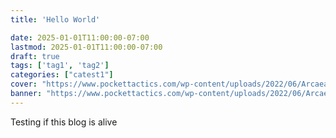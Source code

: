 ```yaml
---
title: 'Hello World'

date: 2025-01-01T11:00:00-07:00
lastmod: 2025-01-01T11:00:00-07:00
draft: true
tags: ['tag1', 'tag2']
categories: ["catest1"]
cover: "https://www.pockettactics.com/wp-content/uploads/2022/06/Arcaea-interview-5.jpg"
banner: "https://www.pockettactics.com/wp-content/uploads/2022/06/Arcaea-interview-5.jpg"
---
```


Testing if this blog is alive

